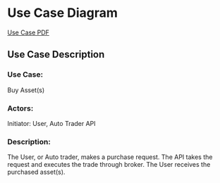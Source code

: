 # Use Case Diagram

[Use Case PDF](./Usecase.pdf)

## Use Case Description
### Use Case: 
Buy Asset(s)

### Actors: 
Initiator: User, Auto Trader
API

### Description: 
The User, or Auto trader, makes a purchase request.
The API takes the request and executes the trade through broker.
The User receives the purchased asset(s).
